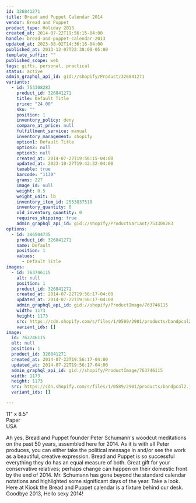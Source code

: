 ```yaml
---
id: 326841271
title: Bread and Puppet Calendar 2014
vendor: Bread and Puppet
product_type: Holiday 2013
created_at: 2014-07-22T19:56:15-04:00
handle: bread-and-puppet-calendar-2013
updated_at: 2023-08-02T14:36:16-04:00
published_at: 2013-12-07T22:38:00-05:00
template_suffix: ""
published_scope: web
tags: gifts, personal, practical
status: active
admin_graphql_api_id: gid://shopify/Product/326841271
variants:
  - id: 753308283
    product_id: 326841271
    title: Default Title
    price: "24.00"
    sku: ""
    position: 1
    inventory_policy: deny
    compare_at_price: null
    fulfillment_service: manual
    inventory_management: shopify
    option1: Default Title
    option2: null
    option3: null
    created_at: 2014-07-22T19:56:15-04:00
    updated_at: 2023-10-27T19:42:32-04:00
    taxable: true
    barcode: "1130"
    grams: 227
    image_id: null
    weight: 0.5
    weight_unit: lb
    inventory_item_id: 2553837510
    inventory_quantity: 0
    old_inventory_quantity: 0
    requires_shipping: true
    admin_graphql_api_id: gid://shopify/ProductVariant/753308283
options:
  - id: 386504735
    product_id: 326841271
    name: Default
    position: 1
    values:
      - Default Title
images:
  - id: 763746115
    alt: null
    position: 1
    product_id: 326841271
    created_at: 2014-07-22T19:56:17-04:00
    updated_at: 2014-07-22T19:56:17-04:00
    admin_graphql_api_id: gid://shopify/ProductImage/763746115
    width: 1173
    height: 1173
    src: https://cdn.shopify.com/s/files/1/0589/2901/products/bandpcal2.jpeg?v=1406073377
    variant_ids: []
image:
  id: 763746115
  alt: null
  position: 1
  product_id: 326841271
  created_at: 2014-07-22T19:56:17-04:00
  updated_at: 2014-07-22T19:56:17-04:00
  admin_graphql_api_id: gid://shopify/ProductImage/763746115
  width: 1173
  height: 1173
  src: https://cdn.shopify.com/s/files/1/0589/2901/products/bandpcal2.jpeg?v=1406073377
  variant_ids: []

---
```


11" x 8.5"  
Paper  
USA

Ah yes, Bread and Puppet founder Peter Schumann's woodcut meditations on the past 50 years, assembled here for 2014. As it is with all Peter produces, you can either take the political message in and/or see the work as a beautiful, creative expression. Bread and Puppet is so successful everything they do has an equal measure of both. Great gift for your conservative relatives; perhaps change can happen on their domestic front by the end of 2014. Mr. Schumann has gone beyond the standard calendar notations and highlighted some significant days of the year. Take a look. Here at Kiosk the Bread and Puppet calendar is a fixture behind our desk. Goodbye 2013, Hello sexy 2014!